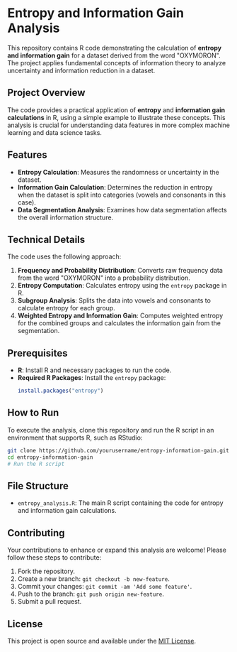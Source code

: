 # Entropy and Information Gain Analysis

This repository contains R code demonstrating the calculation of **entropy and information gain** for a dataset derived from the word "OXYMORON". The project applies fundamental concepts of information theory to analyze uncertainty and information reduction in a dataset.

## Project Overview

The code provides a practical application of **entropy** and **information gain calculations** in R, using a simple example to illustrate these concepts. This analysis is crucial for understanding data features in more complex machine learning and data science tasks.

## Features

- **Entropy Calculation**: Measures the randomness or uncertainty in the dataset.
- **Information Gain Calculation**: Determines the reduction in entropy when the dataset is split into categories (vowels and consonants in this case).
- **Data Segmentation Analysis**: Examines how data segmentation affects the overall information structure.

## Technical Details

The code uses the following approach:
1. **Frequency and Probability Distribution**: Converts raw frequency data from the word "OXYMORON" into a probability distribution.
2. **Entropy Computation**: Calculates entropy using the `entropy` package in R.
3. **Subgroup Analysis**: Splits the data into vowels and consonants to calculate entropy for each group.
4. **Weighted Entropy and Information Gain**: Computes weighted entropy for the combined groups and calculates the information gain from the segmentation.

## Prerequisites

- **R**: Install R and necessary packages to run the code.
- **Required R Packages**: Install the `entropy` package:
  ```r
  install.packages("entropy")
  ```

## How to Run

To execute the analysis, clone this repository and run the R script in an environment that supports R, such as RStudio:

```bash
git clone https://github.com/yourusername/entropy-information-gain.git
cd entropy-information-gain
# Run the R script
```

## File Structure

- `entropy_analysis.R`: The main R script containing the code for entropy and information gain calculations.

## Contributing

Your contributions to enhance or expand this analysis are welcome! Please follow these steps to contribute:
1. Fork the repository.
2. Create a new branch: `git checkout -b new-feature`.
3. Commit your changes: `git commit -am 'Add some feature'`.
4. Push to the branch: `git push origin new-feature`.
5. Submit a pull request.

## License

This project is open source and available under the [MIT License](LICENSE.md).

